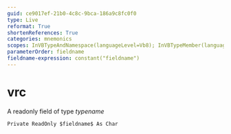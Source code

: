 ```yaml
---
guid: ce9017ef-21b0-4c8c-9bca-186a9c8fc0f0
type: Live
reformat: True
shortenReferences: True
categories: mnemonics
scopes: InVBTypeAndNamespace(languageLevel=Vb8); InVBTypeMember(languageLevel=Vb8)
parameterOrder: fieldname
fieldname-expression: constant("fieldname")
---
```


# vrc

A readonly field of type $typename$

```
Private ReadOnly $fieldname$ As Char
```
